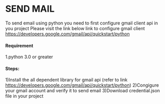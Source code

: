 
# SEND MAIL
To send email using python you need to first configure  gmail client api in you project
Please visit the link below link to configure gmail client
https://developers.google.com/gmail/api/quickstart/python


#### Requirement
1.python 3.0 or greater
#### Steps:
1)Install the all dependent library for gmail api (refer to link https://developers.google.com/gmail/api/quickstart/python)
2)Congigure your gmail account and verify it to send email
3)Download credential.json file in your project 

